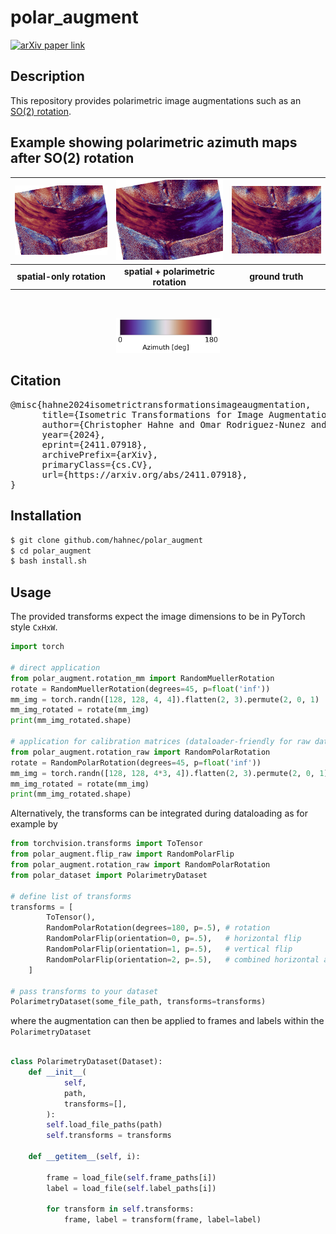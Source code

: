 # polar_augment

[![arXiv paper link](https://img.shields.io/badge/paper-arXiv:2411.07918-red)](https://arxiv.org/pdf/2411.07918)

## Description

This repository provides polarimetric image augmentations such as an [SO(2) rotation](https://github.com/hahnec/polar_augment/blob/master/scripts/simulate_rotation_script.py).

## Example showing polarimetric azimuth maps after SO(2) rotation

| ![RotationAnimation](docs/animation_with_alpha_wo.gif) | ![RotationAnimation](docs/animation_with_alpha_rect.gif) | ![GT](docs/gt.png) |
|:--------------------------:|:--------------------------:|:--------------------------:|
| **spatial-only rotation** | **spatial + polarimetric rotation** | **ground truth** |

<br>
<p align="center">
  <img src="docs/color_bar.svg" alt="Colorbar" width="33%" />
</p>

## Citation

<pre>@misc{hahne2024isometrictransformationsimageaugmentation,
      title={Isometric Transformations for Image Augmentation in Mueller Matrix Polarimetry}, 
      author={Christopher Hahne and Omar Rodriguez-Nunez and Éléa Gros and Théotim Lucas and Ekkehard Hewer and Tatiana Novikova and Theoni Maragkou and Philippe Schucht and Richard McKinley},
      year={2024},
      eprint={2411.07918},
      archivePrefix={arXiv},
      primaryClass={cs.CV},
      url={https://arxiv.org/abs/2411.07918}, 
} </pre>

## Installation

```bash
$ git clone github.com/hahnec/polar_augment
$ cd polar_augment
$ bash install.sh
```

## Usage

The provided transforms expect the image dimensions to be in PyTorch style `CxHxW`.

```python
import torch

# direct application
from polar_augment.rotation_mm import RandomMuellerRotation
rotate = RandomMuellerRotation(degrees=45, p=float('inf'))
mm_img = torch.randn([128, 128, 4, 4]).flatten(2, 3).permute(2, 0, 1)
mm_img_rotated = rotate(mm_img)
print(mm_img_rotated.shape)

# application for calibration matrices (dataloader-friendly for raw data)
from polar_augment.rotation_raw import RandomPolarRotation
rotate = RandomPolarRotation(degrees=45, p=float('inf'))
mm_img = torch.randn([128, 128, 4*3, 4]).flatten(2, 3).permute(2, 0, 1)
mm_img_rotated = rotate(mm_img)
print(mm_img_rotated.shape)

```

Alternatively, the transforms can be integrated during dataloading as for example by

```python
from torchvision.transforms import ToTensor
from polar_augment.flip_raw import RandomPolarFlip
from polar_augment.rotation_raw import RandomPolarRotation
from polar_dataset import PolarimetryDataset

# define list of transforms
transforms = [
        ToTensor(), 
        RandomPolarRotation(degrees=180, p=.5), # rotation
        RandomPolarFlip(orientation=0, p=.5),   # horizontal flip
        RandomPolarFlip(orientation=1, p=.5),   # vertical flip
        RandomPolarFlip(orientation=2, p=.5),   # combined horizontal and vertical flip
    ]

# pass transforms to your dataset
PolarimetryDataset(some_file_path, transforms=transforms)

```

where the augmentation can then be applied to frames and labels within the ```PolarimetryDataset```

```python

class PolarimetryDataset(Dataset):
    def __init__(
            self, 
            path, 
            transforms=[], 
        ):
        self.load_file_paths(path)
        self.transforms = transforms

    def __getitem__(self, i):

        frame = load_file(self.frame_paths[i])
        label = load_file(self.label_paths[i])

        for transform in self.transforms:
            frame, label = transform(frame, label=label)

```
